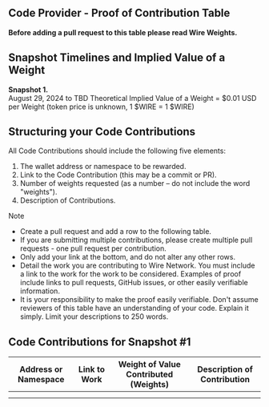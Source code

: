 ## Code Provider - Proof of Contribution Table

**Before adding a pull request to this table please read Wire Weights.**

## Snapshot Timelines and Implied Value of a Weight
**Snapshot 1.**  
August 29, 2024 to TBD
Theoretical Implied Value of a Weight = $0.01 USD per Weight (token price is unknown, 1 $WIRE = 1 $WIRE)


## Structuring your Code Contributions

All Code Contributions should include the following five elements:

1. The wallet address or namespace to be rewarded.
2. Link to the Code Contribution (this may be a commit or PR).
3. Number of weights requested (as a number – do not include the word "weights").
4. Description of Contributions.

> [!NOTE]
> 
> - Create a pull request and add a row to the following table.
> - If you are submitting multiple contributions, please create multiple pull requests - one pull request per contribution.
> - Only add your link at the bottom, and do not alter any other rows.
> - Detail the work you are contributing to Wire Network. You must include a link to the work for the work to be considered. Examples of proof include links to pull requests, GitHub issues, or other easily verifiable information.
> - It is your responsibility to make the proof easily verifiable. Don't assume reviewers of this table have an understanding of your code. Explain it simply. Limit your descriptions to 250 words.

## Code Contributions for Snapshot #1

| Address or Namespace | Link to Work | Weight of Value Contributed (Weights) | Description of Contribution |
| -------------------- | ------------ | ------------------------------------- | --------------------------- |
|                      |              |                                       |                             |
|                      |              |                                       |                             |